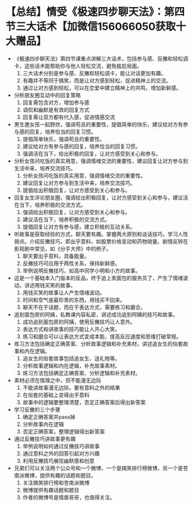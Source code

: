 # 【总结】情受《极速四步聊天法》：第四节三大话术【加微信156066050获取十大赠品】

-   《极速四步聊天法》第四节课重点讲解三大话术，包括参与感、反撇和轻松调卡，这些话术能帮助你与他人轻松交流，避免尴尬局面。
    1.  三大话术分别是参与感、反撇和轻松调卡，能让对话更加有趣。
    2.  有趣并不等同于搞笑，而是让对方感到轻松，促进精神上的交流。
    3.  通过让对方感到轻松，可以在恋爱中建立精神上的共鸣，增加新鲜感。
-   分析朋友圈互动中的回复策略
    1.  回复需包含对方，增加参与感
    2.  调侃和幽默是有效的回复方式
    3.  回复需让双方都有代入感，促进情感交流
-   男生邀女孩一起野炊，强调苟且的重要性，提倡简单的快乐，建议给对方有参与感的回复，培养恰当的回复习惯。
    1.  提倡简单快乐，强调苟且的重要性。
    2.  建议给对方有参与感的回复，培养恰当的回复习惯。
    3.  强调活在当下，给出积极的回复，让对方感受到关心和参与。
-   分析女孩问吃饭的真实用意，强调情绪交流的重要性，建议回复让对方参与到生活中来，培养交流技巧。
    1.  分析女孩问吃饭的真实用意，强调情绪交流的重要性。
    2.  建议回复让对方参与到生活中来，培养交流技巧。
    3.  提倡给出积极回复，让对方感受到关心和参与。
-   回复女生评论朋友圈，强调给出积极回复，让对方感受到关心和参与，建议活在当下，培养积极的交流方式。
    1.  强调给出积极回复，让对方感受到关心和参与。
    2.  建议活在当下，培养积极的交流方式。
    3.  提倡回复让对方有参与感，建立积极的互动关系。
-   听故事是获取经验的方式，聊天要有趣。掌握两大原则和谈话技巧，学习人性弱点。介绍反撇技巧，即出乎意料，如股票价格变动和药物销量。剧情反转在影视剧中常见，如《分手大师》中的例子。
    1.  聊天要出乎意料，具备能量。
    2.  反撇技巧可应用于两性关系，保持新鲜感。
    3.  举例说明反撇技巧，如高中同学小明和小方的故事。
-   这是一个基础本入门版本的反品，终于追上卖面包的服务员了，产生了情绪波动，讲述用钱买笑的故事。
    1.  用钱买笑的故事让人产生情绪波动。
    2.  时间和空气是最珍贵的东西，用钱买不回来。
    3.  聊天不在于话题，而在于表达方式，需要练习和磨合。
-   追到面包房的阿姨，私教课内容私密，讲述成功追到阿姨的技巧和故事。
    1.  成功追到面包房的阿姨，使用反撇技巧让人意外。
    2.  表达方式和讲故事的技巧能让人开心大笑。
    3.  练习和磨合可以让表达方式变成本能，提高反应速度和思维打破常规。
-   练习方法包括确定正确答案、分析故事逻辑和补充素材，讲述追女生的俗套故事和内在逻辑。
    1.  追女生的俗套故事包括追女生、送礼物等。
    2.  分析故事逻辑和内在逻辑，补充故事素材。
    3.  练习方法包括确定正确答案、分析逻辑和补充素材。
-   素材必须在情理之中，但不能漫无边际
    1.  不能讲故事漫无边际，要有意料之外的结果
    2.  在俗套的基础上变得出乎意料
    3.  故事中的逻辑要整理清楚，否定正确答案后得出新答案
-   学习反撇的三个步骤
    1.  确定正确答案并pass掉
    2.  分析故事内在逻辑
    3.  否定正确答案，整理逻辑得出新答案
-   通过反撇技巧讲故事更有趣
    1.  举例说明如何通过反撇技巧讲故事
    2.  通过意料之外的回答引起对方兴趣
    3.  利用反撇技巧展现幽默感和创意
-   兄弟们可以关注两个公众号和一个微博，一个是搞笑排行榜微博，另一个是苍南派微博，提供有趣的话题和题目。
    1.  关注搞笑排行榜和苍南派微博
    2.  微博提供有趣话题和题目
    3.  作者的微博号是情兽哥哥，也值得关注。